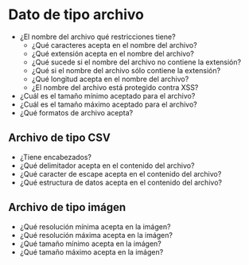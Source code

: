 <h1 id="file-data">Dato de tipo archivo</h1>

- ¿El nombre del archivo qué restricciones tiene?
    - ¿Qué caracteres acepta en el nombre del archivo?
    - ¿Qué extensión acepta en el nombre del archivo?
    - ¿Qué sucede si el nombre del archivo no contiene la extensión?
    - ¿Qué si el nombre del archivo sólo contiene la extensión?
    - ¿Qué longitud acepta en el nombre del archivo?
    - ¿El nombre del archivo está protegido contra XSS?
- ¿Cuál es el tamaño mínimo aceptado para el archivo?
- ¿Cuál es el tamaño máximo aceptado para el archivo?
- ¿Qué formatos de archivo acepta?

<h2 id="csv">Archivo de tipo CSV</h2>

- ¿Tiene encabezados?
- ¿Qué delimitador acepta en el contenido del archivo?
- ¿Qué caracter de escape acepta en el contenido del archivo?
- ¿Qué estructura de datos acepta en el contenido del archivo?

<h2 id="image">Archivo de tipo imágen</h2>

- ¿Qué resolución mínima acepta en la imágen?
- ¿Qué resolución máxima acepta en la imágen?
- ¿Qué tamaño mínimo acepta en la imágen?
- ¿Qué tamaño máximo acepta en la imágen?